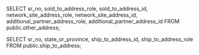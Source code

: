 SELECT sr_no, sold_to_address_role, sold_to_address_id, network_site_address_role, network_site_address_id, additional_partner_address_role, additional_partner_address_id
	FROM public.other_address;

SELECT sr_no, state_or_province, ship_to_address_id, ship_to_address_role
	FROM public.ship_to_address;
